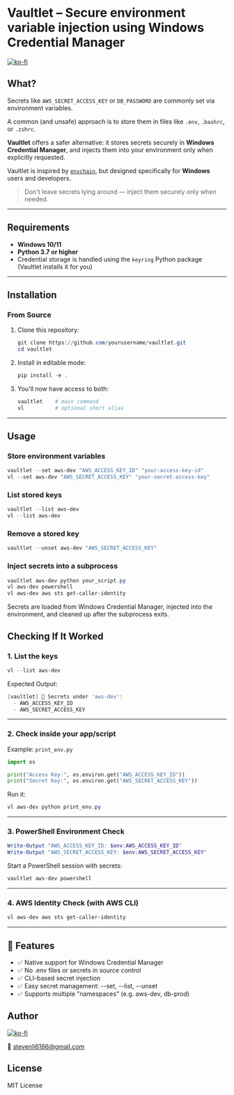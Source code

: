 # Vaultlet – Secure environment variable injection using Windows Credential Manager
[![ko-fi](https://ko-fi.com/img/githubbutton_sm.svg)](https://ko-fi.com/F1F61CA6GG)
## What?

Secrets like `AWS_SECRET_ACCESS_KEY` or `DB_PASSWORD` are commonly set via environment variables.

A common (and unsafe) approach is to store them in files like `.env`, `.bashrc`, or `.zshrc`.

**Vaultlet** offers a safer alternative: it stores secrets securely in **Windows Credential Manager**, and injects them into your environment only when explicitly requested.

Vaultlet is inspired by [`envchain`](https://github.com/sorah/envchain), but designed specifically for **Windows** users and developers.

> Don't leave secrets lying around — inject them securely only when needed.

---

## Requirements

- **Windows 10/11**
- **Python 3.7 or higher**
- Credential storage is handled using the `keyring` Python package (Vaultlet installs it for you)

---

## Installation

### From Source

1. Clone this repository:
    ```powershell
    git clone https://github.com/yourusername/vaultlet.git
    cd vaultlet
    ```

2. Install in editable mode:
    ```powershell
    pip install -e .
    ```

3. You'll now have access to both:
    ```powershell
    vaultlet    # main command
    vl          # optional short alias
    ```

---

## Usage

### Store environment variables

```powershell
vaultlet --set aws-dev "AWS_ACCESS_KEY_ID" "your-access-key-id"
vl --set aws-dev "AWS_SECRET_ACCESS_KEY" "your-secret-access-key"
```

### List stored keys

```powershell
vaultlet --list aws-dev
vl --list aws-dev
```

### Remove a stored key

```powershell
vaultlet --unset aws-dev "AWS_SECRET_ACCESS_KEY"
```

### Inject secrets into a subprocess
```powershell
vaultlet aws-dev python your_script.py
vl aws-dev powershell
vl aws-dev aws sts get-caller-identity
```
Secrets are loaded from Windows Credential Manager, injected into the environment, and cleaned up after the subprocess exits.

## Checking If It Worked
### 1. List the keys

```powershell
vl --list aws-dev
```
Expected Output:

```powershell
[vaultlet] 🔐 Secrets under 'aws-dev':
  - AWS_ACCESS_KEY_ID
  - AWS_SECRET_ACCESS_KEY
```
---
### 2. Check inside your app/script

Example: `print_env.py`

```python
import os

print("Access Key:", os.environ.get("AWS_ACCESS_KEY_ID"))
print("Secret Key:", os.environ.get("AWS_SECRET_ACCESS_KEY"))
```
Run it:

```powershell
vl aws-dev python print_env.py
```
---
### 3. PowerShell Environment Check

```powershell
Write-Output "AWS_ACCESS_KEY_ID: $env:AWS_ACCESS_KEY_ID"
Write-Output "AWS_SECRET_ACCESS_KEY: $env:AWS_SECRET_ACCESS_KEY"
```
Start a PowerShell session with secrets:

```powershell
vaultlet aws-dev powershell
```
---
### 4. AWS Identity Check (with AWS CLI)

```powershell
vl aws-dev aws sts get-caller-identity
```
---

## 🧩 Features

- ✅ Native support for Windows Credential Manager
- ✅ No .env files or secrets in source control
- ✅ CLI-based secret injection
- ✅ Easy secret management: --set, --list, --unset
- ✅ Supports multiple "namespaces" (e.g. aws-dev, db-prod)

## Author
[![ko-fi](https://ko-fi.com/img/githubbutton_sm.svg)](https://ko-fi.com/F1F61CA6GG)

📧 stevenli6186@gmail.com

## License
MIT License